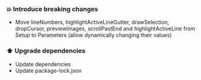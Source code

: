 ### 💥 Introduce breaking changes

- Move lineNumbers, highlightActiveLineGutter, drawSelection, dropCursor, previewImages, scrollPastEnd and highlightActiveLine from Setup to Parameters (allow dynamically changing their values)

### ⬆️ Upgrade dependencies

- Update dependencies
- Update package-lock.json
